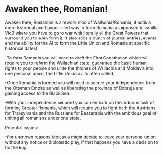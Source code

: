# Awaken thee, Romanian!
Awaken thee, Romanian is a rework mod of Wallachia/Romania, it adds a more historical and flavour filled way to form Romania as opposed to vanilla Vic3 where you have to go to war with literally all the Great Powers that surround you to even form it. It also adds a bunch of journal entries, events and the ability for the AI to form the Little Union and Romania at specific historical dates!

-To form Romania you will need to draft the First Constitution which will require you to reform the Wallachian state, guarantee the basic human rights to your people and unite the thrones of Wallachia and Moldavia into one personal union, the Little Union as its often called.

-Once Romania is formed you will need to secure your independence from the Ottoman Empire as well as liberating the province of Dobruja and gaining access to the Black Sea.

-With your independence secured you can embark on the arduous task of forming Greater Romania, which will require you to fight both the Austrians for Transylvania and the Russians for Bessarabia with the ambitious goal of uniting all romanians under one state.

Potential issues:

-For unknown reasons Moldavia might decide to leave your personal union without any notice or diplomatic play, if that happens you have a decision to fix the bug.
